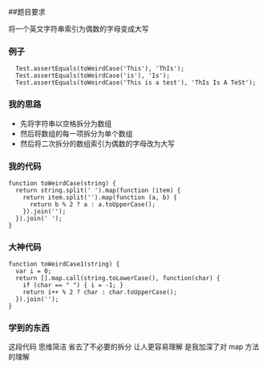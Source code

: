 ##题目要求

将一个英文字符串索引为偶数的字母变成大写

### 例子

```
  Test.assertEquals(toWeirdCase('This'), 'ThIs');
  Test.assertEquals(toWeirdCase('is'), 'Is');
  Test.assertEquals(toWeirdCase('This is a test'), 'ThIs Is A TeSt');

```

### 我的思路

* 先将字符串以空格拆分为数组
* 然后将数组的每一项拆分为单个数组
* 然后将二次拆分的数组索引为偶数的字母改为大写

### 我的代码

```
function toWeirdCase(string) {
  return string.split(' ').map(function (item) {
  	return item.split('').map(function (a, b) {
      return b % 2 ? a : a.toUpperCase();
    }).join('');
  }).join(' ');
}

```

### 大神代码

```
function toWeirdCase1(string) {
  var i = 0;
  return [].map.call(string.toLowerCase(), function(char) {
    if (char == " ") { i = -1; }
    return i++ % 2 ? char : char.toUpperCase();
  }).join('');
}

```

### 学到的东西

这段代码 思维简洁 省去了不必要的拆分 让人更容易理解 是我加深了对 map 方法的理解
